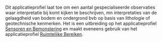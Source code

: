 Dit applicatieprofiel laat toe om een aantal gespecialiseerde observaties waar interpretatie bij komt kijken te beschrijven, mn interpretaties van de gelaagdheid van bodem en ondergrond bvb op basis van lithologie of geotechnische kenmerken. Het is een uitbreiding op het applicatieprofiel [Sensoren en Bemonstering](https://data.vlaanderen.be/doc/applicatieprofiel/sensoren-en-bemonstering/) en maakt eveneens gebruik van het applicatieprofiel [Ruimtelijke Bereiken](https://data.vlaanderen.be/doc/applicatieprofiel/ruimtelijke-bereiken/).
